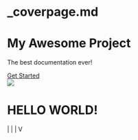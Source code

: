 # _coverpage.md

<div class="cover">
  <div class="cover-main">
    <h1>My Awesome Project</h1> 
    <p>The best documentation ever!</p>
    <a href="readme.md" class="button">Get Started</a>
  </div>
  <div class="cover-logo">
    <img src="my-logo.png" /> 
  </div>
</div>

# HELLO WORLD!
|
|
|
V
